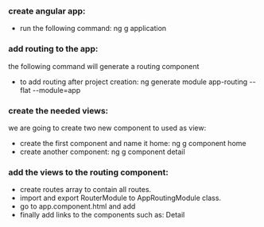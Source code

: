 ### create angular app:

- run the following command: ng g application <name>

### add routing to the app:

the following command will generate a routing component

- to add routing after project creation: ng generate module app-routing --flat --module=app

### create the needed views:

we are going to create two new component to used as view:

- create the first component and name it home: ng g component home
- create another component: ng g component detail

### add the views to the routing component:

- create routes array to contain all routes.
- import and export RouterModule to AppRoutingModule class.
- go to app.component.html and add <router-outlet></router-outlet>
- finally add links to the components such as: <a routerLink="/detail">Detail</a>
